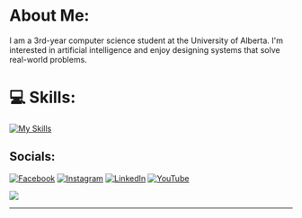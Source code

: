 

#  About Me:
I am a 3rd-year computer science student at the University of Alberta. I'm interested in artificial intelligence and enjoy designing systems that solve real-world problems.

# 💻 Skills:

[![My Skills](https://skillicons.dev/icons?i=java,javascript,python,css,html,mongodb,c,mysql&theme=dark)](https://skillicons.dev)

##  Socials:

[![Facebook](https://img.shields.io/badge/Facebook-%231877F2.svg?logo=Facebook&logoColor=white)](https://facebook.com/https://www.facebook.com/people/Syed-Shahmeer-Rahman/pfbid02GWjR8D7EnwQrCASmXn2xQDwVWhBhQcfqhi5Ka6fRzTB1aMoiQ9vaC4W6KqNTwEL4l/?mibextid=LQQJ4d&rdid=of0ngWALobTQlMuB&share_url=https://www.facebook.com/share/NyoTPP1JhU98tNsB/?mibextid%3DLQQJ4d) [![Instagram](https://img.shields.io/badge/Instagram-%23E4405F.svg?logo=Instagram&logoColor=white)](https://instagram.com/https://www.instagram.com/shahmeer_rahman_/?igsh=MWtsdWxxMXBoaHN4aQ%3D%3D) [![LinkedIn](https://img.shields.io/badge/LinkedIn-%230077B5.svg?logo=linkedin&logoColor=white)](https://linkedin.com/in/https://www.linkedin.com/in/shahmeer-rahman/) [![YouTube](https://img.shields.io/badge/YouTube-%23FF0000.svg?logo=YouTube&logoColor=white)](https://youtube.com/@@adreet2868) 

![](https://github-readme-stats.vercel.app/api/top-langs/?username=Adreet21&theme=github_dark&hide_border=true&include_all_commits=false&count_private=false&layout=compact)

---
